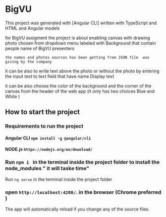 # BigVU

This project was generated with [Angular CLI] written with TypeScript and HTML and Angular models


for BigVU assigment 
the project is about enabling canvas with drawing photo chosen from dropdown menu labeled with Background
that contain people name of BigVU presenters

`the names and photos sources has been getting from JSON file  was giving by the company`

it can be also to write  text above the photo or without the photo by entering the input text to text field that have name Display text 

it can be also choose the color of the background and the corner of the canvas from the header of the web app (it only has two choices Blue and White )



## How to start the project
### Requirements to run the project 
####  Angular CLI `npm install -g @angular/cli`
#### NODE.js `https://nodejs.org/en/download/`
### Run `npm i ` in the terminal inside the project folder to install the node_modules " it will taske time"
Run `ng serve`  in the terminal inside the project folder 
### open `http://localhost:4200/`. in the browser (Chrome preferred ) 
The app will automatically reload if you change any of the source files.









